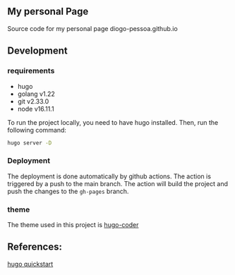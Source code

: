My personal Page
----

Source code for my personal page diogo-pessoa.github.io


## Development

### requirements

- hugo
- golang v1.22
- git v2.33.0
- node v16.11.1

To run the project locally, you need to have hugo installed. Then, run the following command:

```bash
hugo server -D
```

### Deployment

The deployment is done automatically by github actions. The action is triggered by a push to the main branch. The action will build the project and push the changes to the `gh-pages` branch.

### theme

The theme used in this project is [hugo-coder](https://github.com/luizdepra/hugo-coder.git)

## References:

[hugo quickstart](https://gohugo.io/getting-started/quick-start/)